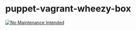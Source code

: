# puppet-vagrant-wheezy-box

[![No Maintenance Intended](http://unmaintained.tech/badge.svg)](http://unmaintained.tech/)

